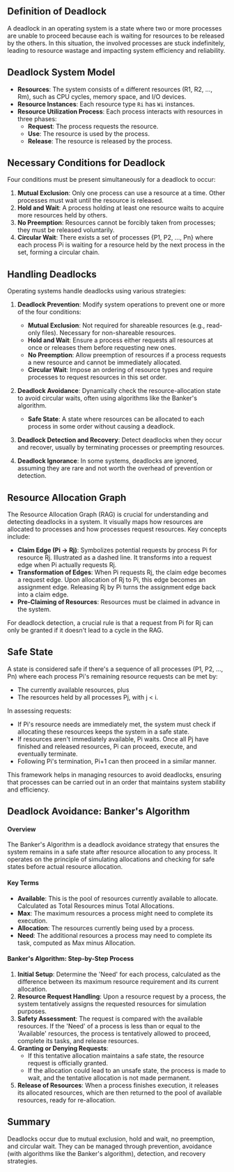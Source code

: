## Definition of Deadlock
A deadlock in an operating system is a state where two or more processes are unable to proceed because each is waiting for resources to be released by the others. In this situation, the involved processes are stuck indefinitely, leading to resource wastage and impacting system efficiency and reliability.

## Deadlock System Model
- **Resources**: The system consists of `m` different resources (R1, R2, ..., Rm), such as CPU cycles, memory space, and I/O devices.
- **Resource Instances**: Each resource type `Ri` has `Wi` instances.
- **Resource Utilization Process**: Each process interacts with resources in three phases:
  - **Request**: The process requests the resource.
  - **Use**: The resource is used by the process.
  - **Release**: The resource is released by the process.

## Necessary Conditions for Deadlock
Four conditions must be present simultaneously for a deadlock to occur:
1. **Mutual Exclusion**: Only one process can use a resource at a time. Other processes must wait until the resource is released.
2. **Hold and Wait**: A process holding at least one resource waits to acquire more resources held by others.
3. **No Preemption**: Resources cannot be forcibly taken from processes; they must be released voluntarily.
4. **Circular Wait**: There exists a set of processes {P1, P2, ..., Pn} where each process Pi is waiting for a resource held by the next process in the set, forming a circular chain.

## Handling Deadlocks
Operating systems handle deadlocks using various strategies:

1. **Deadlock Prevention**: Modify system operations to prevent one or more of the four conditions:
   - **Mutual Exclusion**: Not required for shareable resources (e.g., read-only files). Necessary for non-shareable resources.
   - **Hold and Wait**: Ensure a process either requests all resources at once or releases them before requesting new ones.
   - **No Preemption**: Allow preemption of resources if a process requests a new resource and cannot be immediately allocated.
   - **Circular Wait**: Impose an ordering of resource types and require processes to request resources in this set order.

2. **Deadlock Avoidance**: Dynamically check the resource-allocation state to avoid circular waits, often using algorithms like the Banker's algorithm.
   - **Safe State**: A state where resources can be allocated to each process in some order without causing a deadlock.

3. **Deadlock Detection and Recovery**: Detect deadlocks when they occur and recover, usually by terminating processes or preempting resources.

4. **Deadlock Ignorance**: In some systems, deadlocks are ignored, assuming they are rare and not worth the overhead of prevention or detection.

## Resource Allocation Graph
The Resource Allocation Graph (RAG) is crucial for understanding and detecting deadlocks in a system. It visually maps how resources are allocated to processes and how processes request resources. Key concepts include:

- **Claim Edge (Pi → Rj)**: Symbolizes potential requests by process Pi for resource Rj. Illustrated as a dashed line. It transforms into a request edge when Pi actually requests Rj.
- **Transformation of Edges**: When Pi requests Rj, the claim edge becomes a request edge. Upon allocation of Rj to Pi, this edge becomes an assignment edge. Releasing Rj by Pi turns the assignment edge back into a claim edge.
- **Pre-Claiming of Resources**: Resources must be claimed in advance in the system.

For deadlock detection, a crucial rule is that a request from Pi for Rj can only be granted if it doesn't lead to a cycle in the RAG.

## Safe State
A state is considered safe if there's a sequence of all processes (P1, P2, ..., Pn) where each process Pi's remaining resource requests can be met by:
- The currently available resources, plus
- The resources held by all processes Pj, with j < i.

In assessing requests:
- If Pi's resource needs are immediately met, the system must check if allocating these resources keeps the system in a safe state.
- If resources aren't immediately available, Pi waits. Once all Pj have finished and released resources, Pi can proceed, execute, and eventually terminate.
- Following Pi's termination, Pi+1 can then proceed in a similar manner.

This framework helps in managing resources to avoid deadlocks, ensuring that processes can be carried out in an order that maintains system stability and efficiency.

## Deadlock Avoidance: Banker's Algorithm

#### Overview
The Banker's Algorithm is a deadlock avoidance strategy that ensures the system remains in a safe state after resource allocation to any process. It operates on the principle of simulating allocations and checking for safe states before actual resource allocation.

#### Key Terms
- **Available**: This is the pool of resources currently available to allocate. Calculated as Total Resources minus Total Allocations.
- **Max**: The maximum resources a process might need to complete its execution.
- **Allocation**: The resources currently being used by a process.
- **Need**: The additional resources a process may need to complete its task, computed as Max minus Allocation.

#### Banker's Algorithm: Step-by-Step Process
1. **Initial Setup**: Determine the 'Need' for each process, calculated as the difference between its maximum resource requirement and its current allocation.
2. **Resource Request Handling**: Upon a resource request by a process, the system tentatively assigns the requested resources for simulation purposes.
3. **Safety Assessment**: The request is compared with the available resources. If the 'Need' of a process is less than or equal to the 'Available' resources, the process is tentatively allowed to proceed, complete its tasks, and release resources.
4. **Granting or Denying Requests**:
   - If this tentative allocation maintains a safe state, the resource request is officially granted.
   - If the allocation could lead to an unsafe state, the process is made to wait, and the tentative allocation is not made permanent.
5. **Release of Resources**: When a process finishes execution, it releases its allocated resources, which are then returned to the pool of available resources, ready for re-allocation.

## Summary
Deadlocks occur due to mutual exclusion, hold and wait, no preemption, and circular wait. They can be managed through prevention, avoidance (with algorithms like the Banker's algorithm), detection, and recovery strategies.